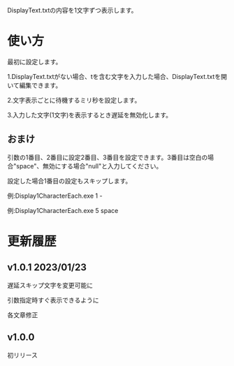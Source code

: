 ﻿DisplayText.txtの内容を1文字ずつ表示します。

# 使い方

最初に設定します。

1.DisplayText.txtがない場合、tを含む文字を入力した場合、DisplayText.txtを開いて編集できます。

2.文字表示ごとに待機するミリ秒を設定します。

3.入力した文字(1文字)を表示するとき遅延を無効化します。

## おまけ

引数の1番目、2番目に設定2番目、3番目を設定できます。3番目は空白の場合"space"、無効にする場合"null"と入力してください。

設定した場合1番目の設定もスキップします。

例:Display1CharacterEach.exe 1 -

例:Display1CharacterEach.exe 5 space


# 更新履歴

## v1.0.1 2023/01/23

遅延スキップ文字を変更可能に

引数指定時すぐ表示できるように

各文章修正

## v1.0.0

初リリース